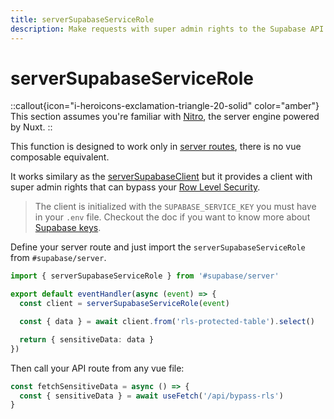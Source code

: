 ```yaml
---
title: serverSupabaseServiceRole
description: Make requests with super admin rights to the Supabase API with the serverSupabaseServiceRole service
---
```


# serverSupabaseServiceRole

::callout{icon="i-heroicons-exclamation-triangle-20-solid" color="amber"}
 This section assumes you're familiar with [Nitro](https://v3.nuxtjs.org/guide/concepts/server-engine), the server engine powered by Nuxt.
::

This function is designed to work only in [server routes](https://nuxt.com/docs/guide/directory-structure/server#server-routes), there is no vue composable equivalent. 

It works similary as the [serverSupabaseClient](/usage/services/serversupabaseclient) but it provides a client with super admin rights that can bypass your [Row Level Security](https://supabase.com/docs/guides/auth/row-level-security).

> The client is initialized with the `SUPABASE_SERVICE_KEY` you must have in your `.env` file. Checkout the doc if you want to know more about [Supabase keys](https://supabase.com/docs/learn/auth-deep-dive/auth-deep-dive-jwts#jwts-in-supabase).

Define your server route and just import the `serverSupabaseServiceRole` from `#supabase/server`.

```ts [server/api/bypass-rls.ts]
import { serverSupabaseServiceRole } from '#supabase/server'

export default eventHandler(async (event) => {
  const client = serverSupabaseServiceRole(event)

  const { data } = await client.from('rls-protected-table').select()

  return { sensitiveData: data }
})
```

Then call your API route from any vue file:

```ts [pages/index.vue]
const fetchSensitiveData = async () => {
  const { sensitiveData } = await useFetch('/api/bypass-rls')
}
```
